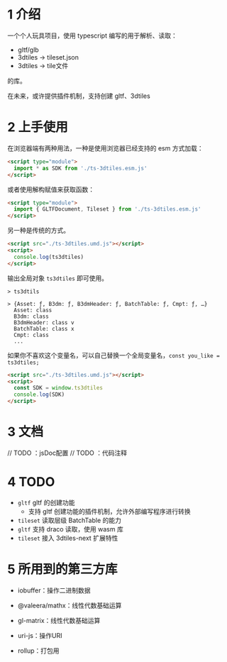 # 1 介绍

一个个人玩具项目，使用 typescript 编写的用于解析、读取：

- gltf/glb
- 3dtiles -> tileset.json
- 3dtiles -> tile文件

的库。

在未来，或许提供插件机制，支持创建 gltf、3dtiles

# 2 上手使用

在浏览器端有两种用法，一种是使用浏览器已经支持的 esm 方式加载：

``` html
<script type="module">
  import * as SDK from './ts-3dtiles.esm.js'
</script>
```

或者使用解构赋值来获取函数：
```html
<script type="module">
  import { GLTFDocument, Tileset } from './ts-3dtiles.esm.js'
</script>
```

另一种是传统的方式。

``` html
<script src="./ts-3dtiles.umd.js"></script>
<script>
  console.log(ts3dtiles)
</script>
```

输出全局对象 `ts3dtiles` 即可使用。

``` 
> ts3dtils

> {Asset: ƒ, B3dm: ƒ, B3dmHeader: ƒ, BatchTable: ƒ, Cmpt: ƒ, …}
  Asset: class
  B3dm: class
  B3dmHeader: class v
  BatchTable: class x
  Cmpt: class
  ...
```

如果你不喜欢这个变量名，可以自己替换一个全局变量名，`const you_like = ts3dtiles;`

``` html
<script src="./ts-3dtiles.umd.js"></script>
<script>
  const SDK = window.ts3dtiles
  console.log(SDK)
</script>
```

# 3 文档

// TODO ：jsDoc配置
// TODO ：代码注释

# 4 TODO

- `gltf` gltf 的创建功能
  - 支持 gltf 创建功能的插件机制，允许外部编写程序进行转换
- `tileset` 读取层级 BatchTable 的能力
- `gltf` 支持 draco 读取，使用 wasm 库
- `tileset` 接入 3dtiles-next 扩展特性

# 5 所用到的第三方库

- iobuffer：操作二进制数据
- @valeera/mathx：线性代数基础运算
- gl-matrix：线性代数基础运算
- uri-js：操作URI

- rollup：打包用